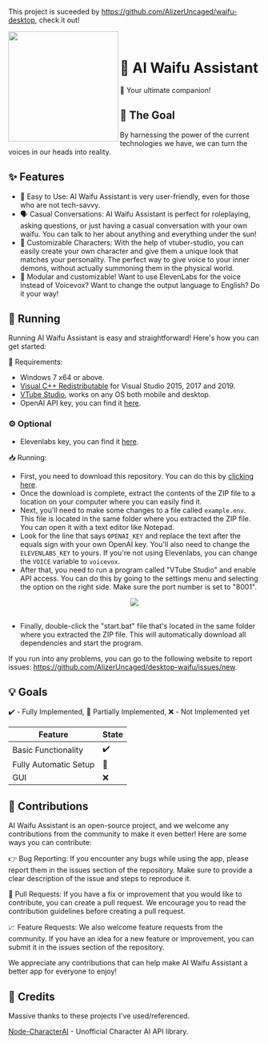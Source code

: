 This project is suceeded by https://github.com/AlizerUncaged/waifu-desktop, check it out! 
<div>
  <img width="220" align="left" src="https://i.ibb.co/gvGbYB5/icon.png"/>
  <br>
  <h1>🌟 AI Waifu Assistant</h1>
  <p>
    💬 Your ultimate companion!
    <br>
  </p>
</div>

## 🤔 The Goal
By harnessing the power of the current technologies we have, we can turn the voices in our heads into reality.

## ✨ Features
- 💬 Easy to Use: AI Waifu Assistant is very user-friendly, even for those who are not tech-savvy.
- 🗣️ Casual Conversations: AI Waifu Assistant is perfect for roleplaying, asking questions, or just having a casual conversation with your own waifu. You can talk to her about anything and everything under the sun!
- 🎨 Customizable Characters: With the help of vtuber-studio, you can easily create your own character and give them a unique look that matches your personality. The perfect way to give voice to your inner demons, without actually summoning them in the physical world.
- 🧩 Modular and customizable! Want to use ElevenLabs for the voice instead of Voicevox? Want to change the output language to English? Do it your way!

## 🚀 Running
Running AI Waifu Assistant is easy and straightforward! Here's how you can get started:

📌 Requirements:

- Windows 7 x64 or above.
- [Visual C++ Redistributable](https://learn.microsoft.com/en-us/cpp/windows/latest-supported-vc-redist?view=msvc-170) for Visual Studio 2015, 2017 and 2019.
- [VTube Studio](https://denchisoft.com/), works on any OS both mobile and desktop.
- OpenAI API key, you can find it [here](https://platform.openai.com/account/api-keys).
### ⚙️ Optional
- Elevenlabs key, you can find it [here](https://beta.elevenlabs.io/subscription).

📥 Running:

- First, you need to download this repository. You can do this by [clicking here](https://github.com/AlizerUncaged/desktop-waifu/archive/refs/heads/master.zip).
- Once the download is complete, extract the contents of the ZIP file to a location on your computer where you can easily find it.
- Next, you'll need to make some changes to a file called ``example.env``. This file is located in the same folder where you extracted the ZIP file. You can open it with a text editor like Notepad.
- Look for the line that says ``OPENAI_KEY`` and replace the text after the equals sign with your own OpenAI key. You'll also need to change the ``ELEVENLABS_KEY`` to yours. If you're not using Elevenlabs, you can change the ``VOICE`` variable to ``voicevox``.
- After that, you need to run a program called "VTube Studio" and enable API access. You can do this by going to the settings menu and selecting the option on the right side. Make sure the port number is set to "8001".

<div>
<center>
    <img align="center" src="https://i.ibb.co/b65QD9H/image.png"/>
</center>
<br/>
</div>

- Finally, double-click the "start.bat" file that's located in the same folder where you extracted the ZIP file. This will automatically download all dependencies and start the program.

If you run into any problems, you can go to the following website to report issues: https://github.com/AlizerUncaged/desktop-waifu/issues/new.

## 💡 Goals
✔️ - Fully Implemented, 🚧 Partially Implemented, ❌ - Not Implemented yet

| Feature               | State |
|-----------------------|-------|
| Basic Functionality   | ✔️     |
| Fully Automatic Setup | 🚧     |
| GUI                   | ❌     |

## 🤝 Contributions
AI Waifu Assistant is an open-source project, and we welcome any contributions from the community to make it even better! Here are some ways you can contribute:

👉 Bug Reporting: If you encounter any bugs while using the app, please report them in the issues section of the repository. Make sure to provide a clear description of the issue and steps to reproduce it.

🔨 Pull Requests: If you have a fix or improvement that you would like to contribute, you can create a pull request. We encourage you to read the contribution guidelines before creating a pull request.

📈 Feature Requests: We also welcome feature requests from the community. If you have an idea for a new feature or improvement, you can submit it in the issues section of the repository.

We appreciate any contributions that can help make AI Waifu Assistant a better app for everyone to enjoy!

## 🎁 Credits
Massive thanks to these projects I've used/referenced.

[Node-CharacterAI](https://github.com/realcoloride/node_characterai) - Unofficial Character AI API library.
